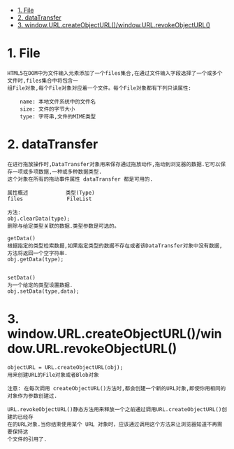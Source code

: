 <!-- TOC -->

- [1. File](#1-file)
- [2. dataTransfer](#2-datatransfer)
- [3. window.URL.createObjectURL()/window.URL.revokeObjectURL()](#3-windowurlcreateobjecturlwindowurlrevokeobjecturl)

<!-- /TOC -->

# 1. File

    HTML5在DOM中为文件输入元素添加了一个files集合,在通过文件输入字段选择了一个或多个文件时,files集合中将包含一
    组File对象,每个File对象对应着一个文件。每个File对象都有下列只读属性:

        name: 本地文件系统中的文件名
        size: 文件的字节大小
        type: 字符串,文件的MIME类型

# 2. dataTransfer

    在进行拖放操作时,DataTransfer对象用来保存通过拖放动作,拖动到浏览器的数据.它可以保存一项或多项数据,一种或多种数据类型.
    这个对象在所有的拖动事件属性 dataTransfer 都是可用的.

    属性概述            类型(Type)
    files              FileList

    方法:
    obj.clearData(type);
    删除与给定类型关联的数据.类型参数是可选的。

    getData()
    根据指定的类型检索数据,如果指定类型的数据不存在或者该DataTransfer对象中没有数据,方法将返回一个空字符串.
    obj.getData(type);


    setData()
    为一个给定的类型设置数据.
    obj.setData(type,data);

# 3. window.URL.createObjectURL()/window.URL.revokeObjectURL()

    objectURL = URL.createObjectURL(obj);
    用来创建URL的File对象或者Blob对象

    注意: 在每次调用 createObjectURL()方法时,都会创建一个新的URL对象,即使你用相同的对象作为参数创建过.

    URL.revokeObjectURL()静态方法用来释放一个之前通过调用URL.createObjectURL()创建的已经存
    在的URL对象.当你结束使用某个 URL 对象时，应该通过调用这个方法来让浏览器知道不再需要保持这
    个文件的引用了.